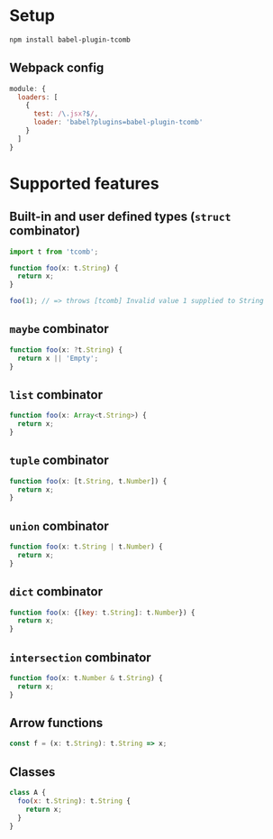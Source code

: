 # Setup

```sh
npm install babel-plugin-tcomb
```

## Webpack config

```js
module: {
  loaders: [
    {
      test: /\.jsx?$/,
      loader: 'babel?plugins=babel-plugin-tcomb'
    }
  ]
}
```

# Supported features

## Built-in and user defined types (`struct` combinator)

```js
import t from 'tcomb';

function foo(x: t.String) {
  return x;
}

foo(1); // => throws [tcomb] Invalid value 1 supplied to String
```

## `maybe` combinator

```js
function foo(x: ?t.String) {
  return x || 'Empty';
}
```

## `list` combinator

```js
function foo(x: Array<t.String>) {
  return x;
}
```

## `tuple` combinator

```js
function foo(x: [t.String, t.Number]) {
  return x;
}
```

## `union` combinator

```js
function foo(x: t.String | t.Number) {
  return x;
}
```

## `dict` combinator

```js
function foo(x: {[key: t.String]: t.Number}) {
  return x;
}
```

## `intersection` combinator

```js
function foo(x: t.Number & t.String) {
  return x;
}
```

## Arrow functions

```js
const f = (x: t.String): t.String => x;
```

## Classes

```js
class A {
  foo(x: t.String): t.String {
    return x;
  }
}
```